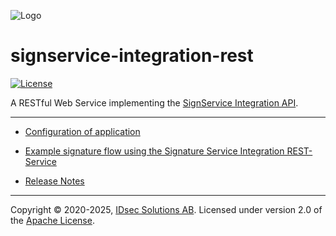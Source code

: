 ![Logo](https://idsec-solutions.github.io/signservice-integration-api/img/idsec.png)

# signservice-integration-rest

[![License](https://img.shields.io/badge/License-Apache%202.0-blue.svg)](https://opensource.org/licenses/Apache-2.0) 

A RESTful Web Service implementing the [SignService Integration API](https://github.com/idsec-solutions/signservice-integration-api).

---

* [Configuration of application](https://idsec-solutions.github.io/signservice-integration-rest/configuration.html)

* [Example signature flow using the Signature Service Integration REST-Service](https://idsec-solutions.github.io/signservice-integration-rest/sample-flow.html)

* [Release Notes](https://idsec-solutions.github.io/signservice-integration-rest/release-notes.html)


---

Copyright &copy; 2020-2025, [IDsec Solutions AB](http://www.idsec.se). Licensed under version 2.0 of the [Apache License](http://www.apache.org/licenses/LICENSE-2.0).
